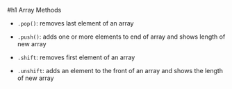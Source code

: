 #h1
Array Methods

- `.pop()`: removes last element of an array

- `.push()`: adds one or more elements to end of array and shows length of new array

- `.shift`: removes first element of an array

- `.unshift`: adds an element to the front of an array and shows the length of new array
